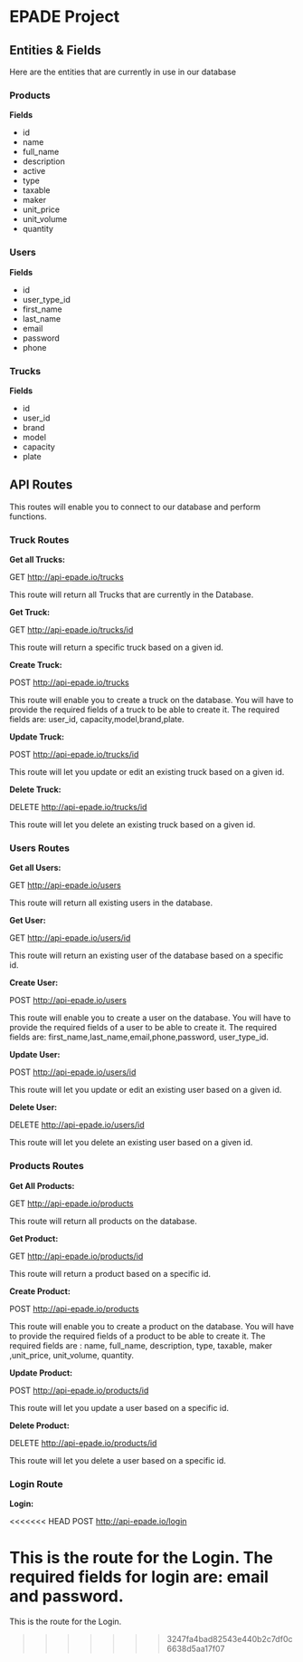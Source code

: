 # EPADE Project

## Entities & Fields

Here are the entities that are currently in use in our database

### Products 
**Fields**

* id
* name
* full_name
* description
* active
* type
* taxable
* maker
* unit_price
* unit_volume
* quantity

### Users
**Fields**

* id
* user_type_id
* first_name
* last_name
* email
* password
* phone



### Trucks
**Fields**

* id
* user_id
* brand
* model
* capacity
* plate


## API Routes

This routes will enable you to connect to our database and perform functions.

### Truck Routes

**Get all Trucks:**

GET http://api-epade.io/trucks

This route will return all Trucks that are currently in the Database.

**Get Truck:** 

GET http://api-epade.io/trucks/id

This route will return a specific truck based on a given id.

**Create Truck:**

POST http://api-epade.io/trucks

This route will enable you to create a truck on the database. You will have to provide the required fields of a truck to be able to create it. The required fields are: user_id, capacity,model,brand,plate.

**Update Truck:**

POST http://api-epade.io/trucks/id

This route will let you update or edit an existing truck based on a given id.

**Delete Truck:**

DELETE http://api-epade.io/trucks/id

This route will let you delete an existing truck based on a given id.

### Users Routes

**Get all Users:**

GET http://api-epade.io/users

This route will return all existing users in the database.

**Get User:**

GET http://api-epade.io/users/id

This route will return an existing user of the database based on a specific id.

**Create User:**

POST http://api-epade.io/users

This route will enable you to create a user on the database. You will have to provide the required fields of a user to be able to create it. The required fields are: first_name,last_name,email,phone,password,
user_type_id.

**Update User:**

POST http://api-epade.io/users/id

This route will let you update or edit an existing user based on a given id.

**Delete User:**

DELETE http://api-epade.io/users/id

This route will let you delete an existing user based on a given id.

### Products Routes

**Get All Products:**

GET http://api-epade.io/products

This route will return all products on the database.

**Get Product:**

GET http://api-epade.io/products/id

This route will return a product based on a specific id.

**Create Product:**

POST http://api-epade.io/products

This route will enable you to create a product on the database. You will have to provide the required fields of a product to be able to create it. The required fields are : name, full_name, description,
type, taxable, maker ,unit_price, unit_volume, quantity.

**Update Product:**

POST http://api-epade.io/products/id

This route will let you update a user based on a specific id.

**Delete Product:**

DELETE http://api-epade.io/products/id

This route will let you delete a user based on a specific id.

### Login Route

**Login:**

<<<<<<< HEAD
POST http://api-epade.io/login

This is the route for the Login. The required fields for login are: email and password.
=======
This is the route for the Login.

>>>>>>> 3247fa4bad82543e440b2c7df0c6638d5aa17f07

